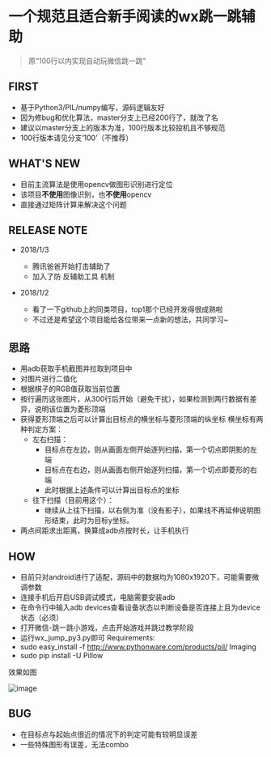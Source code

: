 # 一个规范且适合新手阅读的wx跳一跳辅助
> 原“100行以内实现自动玩微信跳一跳”

## FIRST
- 基于Python3/PIL/numpy编写，源码逻辑友好
- 因为修bug和优化算法，master分支上已经200行了，就改了名
- 建议以master分支上的版本为准，100行版本比较投机且不够规范
- 100行版本请见分支‘100’（不推荐）

## WHAT'S NEW ##
- 目前主流算法是使用opencv做图形识别进行定位
- 该项目**不使用**图像识别，也**不使用**opencv
- 直接通过矩阵计算来解决这个问题

## RELEASE NOTE
- 2018/1/3
    - 腾讯爸爸开始打击辅助了
    - 加入了防 反辅助工具 机制

- 2018/1/2
    - 看了一下github上的同类项目，top1那个已经开发得很成熟啦
    - 不过还是希望这个项目能给各位带来一点新的想法，共同学习~

## 思路

- 用adb获取手机截图并拉取到项目中
- 对图片进行二值化
- 根据棋子的RGB值获取当前位置
- 按行遍历这张图片，从300行后开始（避免干扰），如果检测到两行数据有差异，说明该位置为菱形顶端
- 获得菱形顶端之后可以计算出目标点的横坐标与菱形顶端的纵坐标
横坐标有两种判定方案：
    - 左右扫描：
        - 目标点在左边，则从画面左侧开始逐列扫描，第一个切点即阴影的左端
        - 目标点在右边，则从画面右侧开始逐列扫描，第一个切点即菱形的右端
        - 此时根据上述条件可以计算出目标点的坐标
    - 往下扫描（目前用这个）：
        - 继续从上往下扫描，以右侧为准（没有影子），如果线不再延伸说明图形结束，此时为目标y坐标。
- 两点间距求出距离，换算成adb点按时长，让手机执行

## HOW

- 目前只对android进行了适配，源码中的数据均为1080x1920下，可能需要微调参数
- 连接手机后开启USB调试模式，电脑需要安装adb
- 在命令行中输入adb devices查看设备状态以判断设备是否连接上且为device状态（必须）
- 打开微信-跳一跳小游戏，点击开始游戏并跳过教学阶段
- 运行wx_jump_py3.py即可
Requirements:
- sudo easy_install -f http://www.pythonware.com/products/pil/ Imaging
- sudo pip install -U Pillow

效果如图

 ![image](https://github.com/williamfzc/wx_jump/raw/master/demo.jpg)

## BUG

- 在目标点与起始点很近的情况下的判定可能有较明显误差
- 一些特殊图形有误差，无法combo
